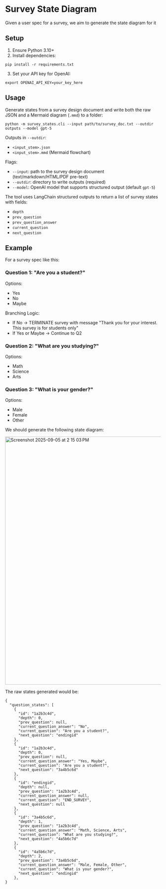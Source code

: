 # Survey State Diagram
Given a user spec for a survey, we aim to generate the state diagram for it

## Setup

1. Ensure Python 3.10+
2. Install dependencies:

```
pip install -r requirements.txt
```

3. Set your API key for OpenAI:

```
export OPENAI_API_KEY=your_key_here
```


## Usage

Generate states from a survey design document and write both the raw JSON and a Mermaid diagram (`.mmd`) to a folder:

```
python -m survey_states.cli --input path/to/survey_doc.txt --outdir outputs --model gpt-5
```

Outputs in `--outdir`:
- `<input_stem>.json`
- `<input_stem>.mmd` (Mermaid flowchart)

Flags:
- `--input`: path to the survey design document (text/markdown/HTML/PDF pre-text)
- `--outdir`: directory to write outputs (required)
- `--model`: OpenAI model that supports structured output (default `gpt-5`)

The tool uses LangChain structured outputs to return a list of survey states with fields:

- `depth`
- `prev_question`
- `prev_question_answer`
- `current_question`
- `next_question`

## Example

For a survey spec like this:

### Question 1: "Are you a student?"

Options:
- Yes
- No
- Maybe

Branching Logic:
  - If No → TERMINATE survey with message "Thank you for your interest. This survey is for students only"
  - If Yes or Maybe → Continue to Q2

### Question 2: "What are you studying?"
Options:
- Math
- Science
- Arts


### Question 3: "What is your gender?"
Options:
- Male
- Female
- Other

We should generate the following state diagram:

<img width="637" height="804" alt="Screenshot 2025-09-05 at 2 15 03 PM" src="https://github.com/user-attachments/assets/6889d73b-1bd3-4f9c-b2ca-1e48e6b42e8f" />



The raw states generated would be:

```
{
  "question_states": [
    {
      "id": "1a2b3c4d",
      "depth": 0,
      "prev_question": null,
      "current_question_answer": "No",
      "current_question": "Are you a student?",
      "next_question": "endingid"
    },
    {
      "id": "1a2b3c4d",
      "depth": 0,
      "prev_question": null,
      "current_question_answer": "Yes, Maybe",
      "current_question": "Are you a student?",
      "next_question": "3a4b5c6d"
    },
    {
      "id": "endingid",
      "depth": null,
      "prev_question": "1a2b3c4d",
      "current_question_answer": null,
      "current_question": "END_SURVEY",
      "next_question": null
    },
    {
      "id": "3a4b5c6d",
      "depth": 1,
      "prev_question": "1a2b3c4d",
      "current_question_answer": "Math, Science, Arts",
      "current_question": "What are you studying?",
      "next_question": "4a5b6c7d"
    },
    {
      "id": "4a5b6c7d",
      "depth": 2,
      "prev_question": "3a4b5c6d",
      "current_question_answer": "Male, Female, Other",
      "current_question": "What is your gender?",
      "next_question": "endingid"
    },
}

